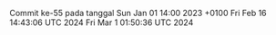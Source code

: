 Commit ke-55 pada tanggal Sun Jan 01 14:00 2023 +0100
Fri Feb 16 14:43:06 UTC 2024
Fri Mar  1 01:50:36 UTC 2024
